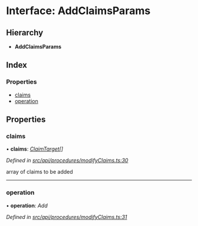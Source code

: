 # Interface: AddClaimsParams

## Hierarchy

* **AddClaimsParams**

## Index

### Properties

* [claims](addclaimsparams.md#claims)
* [operation](addclaimsparams.md#operation)

## Properties

###  claims

• **claims**: *[ClaimTarget](claimtarget.md)[]*

*Defined in [src/api/procedures/modifyClaims.ts:30](https://github.com/PolymathNetwork/polymesh-sdk/blob/31a16a34/src/api/procedures/modifyClaims.ts#L30)*

array of claims to be added

___

###  operation

• **operation**: *Add*

*Defined in [src/api/procedures/modifyClaims.ts:31](https://github.com/PolymathNetwork/polymesh-sdk/blob/31a16a34/src/api/procedures/modifyClaims.ts#L31)*
